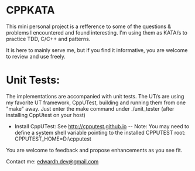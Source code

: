 CPPKATA
=======

This mini personal project is a refference to some of the questions & problems I encountered and found interesting.
I'm using them as KATA/s to practice TDD, C/C++ and patterns.

It is here to mainly serve me, but if you find it informative, you are welcome to review and use freely.


Unit Tests:
===========

The implementations are accompanied with unit tests.
The UT/s are using my favorite UT framework, CppUTest, building and running them from one "make" away.
Just enter the make command under ./unit_tester (after installing CppUtest on your host)

- Install CppUTest: See http://cpputest.github.io
-- Note: You may need to define a system shell variable pointing to the installed CPPUTEST root: CPPUTEST_HOME=D:\cpputest


You are welcome to feedback and propose enhancements as you see fit.

Contact me: edwardh.dev@gmail.com
